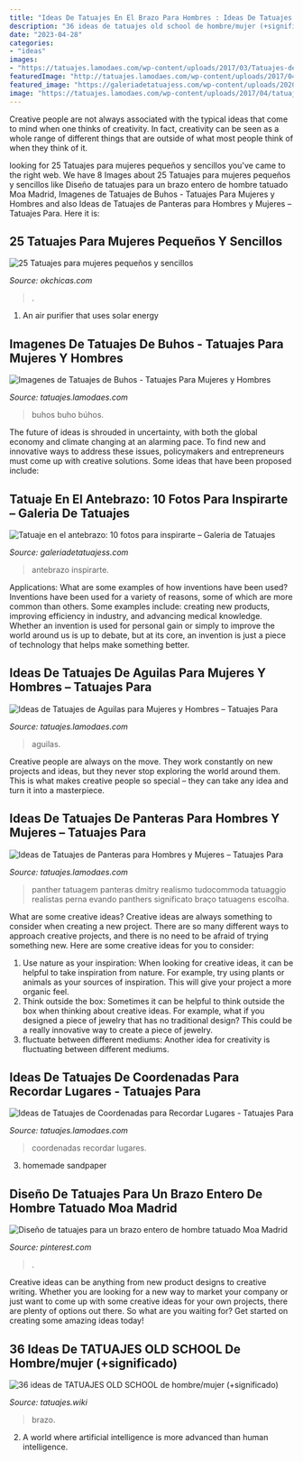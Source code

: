 ```yaml
---
title: "Ideas De Tatuajes En El Brazo Para Hombres : Ideas De Tatuajes De Coordenadas Para Recordar Lugares"
description: "36 ideas de tatuajes old school de hombre/mujer (+significado)"
date: "2023-04-28"
categories:
- "ideas"
images:
- "https://tatuajes.lamodaes.com/wp-content/uploads/2017/03/Tatuajes-de-Panteras-24.jpg"
featuredImage: "http://tatuajes.lamodaes.com/wp-content/uploads/2017/04/Tatuajes-de-coordenadas-20.jpg"
featured_image: "https://galeriadetatuajess.com/wp-content/uploads/2020/08/tatuajes-en-antebrazo-in-7.png"
image: "https://tatuajes.lamodaes.com/wp-content/uploads/2017/04/tatuajes-de-aguilas-13.jpg"
---
```



Creative people are not always associated with the typical ideas that come to mind when one thinks of creativity. In fact, creativity can be seen as a whole range of different things that are outside of what most people think of when they think of it.

	

		
looking for 25 Tatuajes para mujeres pequeños y sencillos you've came to the right web. We have 8 Images about 25 Tatuajes para mujeres pequeños y sencillos like Diseño de tatuajes para un brazo entero de hombre tatuado Moa Madrid, Imagenes de Tatuajes de Buhos - Tatuajes Para Mujeres y Hombres and also Ideas de Tatuajes de Panteras para Hombres y Mujeres – Tatuajes Para. Here it is:
		
    
## 25 Tatuajes Para Mujeres Pequeños Y Sencillos

<img loading=lazy src="https://www.okchicas.com/wp-content/uploads/2015/02/tatuajes-sencillos-para-mujer-13.jpg" onerror="this.onerror=null;this.src='https://tse2.mm.bing.net/th?id=OIP.BrcziuxKTPj4acVw14rcnAHaJ4&amp;pid=15.1';" alt="25 Tatuajes para mujeres pequeños y sencillos">

_Source: okchicas.com_

>. 

	

1. An air purifier that uses solar energy 

    
## Imagenes De Tatuajes De Buhos - Tatuajes Para Mujeres Y Hombres

<img loading=lazy src="http://tatuajes.lamodaes.com/wp-content/uploads/2016/11/tatuaje-de-buho-asimetrico.jpg" onerror="this.onerror=null;this.src='https://tse4.mm.bing.net/th?id=OIP.O0nGPUvXCut7wRU8541j4QHaKY&amp;pid=15.1';" alt="Imagenes de Tatuajes de Buhos - Tatuajes Para Mujeres y Hombres">

_Source: tatuajes.lamodaes.com_

>buhos buho búhos. 

	

The future of ideas is shrouded in uncertainty, with both the global economy and climate changing at an alarming pace. To find new and innovative ways to address these issues, policymakers and entrepreneurs must come up with creative solutions. Some ideas that have been proposed include: 

    
## Tatuaje En El Antebrazo: 10 Fotos Para Inspirarte – Galeria De Tatuajes

<img loading=lazy src="https://galeriadetatuajess.com/wp-content/uploads/2020/08/tatuajes-en-antebrazo-in-7.png" onerror="this.onerror=null;this.src='https://tse2.mm.bing.net/th?id=OIP.VtfMDVHWqt33gtMzr4hC-QHaNu&amp;pid=15.1';" alt="Tatuaje en el antebrazo: 10 fotos para inspirarte – Galeria de Tatuajes">

_Source: galeriadetatuajess.com_

>antebrazo inspirarte. 

	

Applications: What are some examples of how inventions have been used?
Inventions have been used for a variety of reasons, some of which are more common than others. Some examples include: creating new products, improving efficiency in industry, and advancing medical knowledge. Whether an invention is used for personal gain or simply to improve the world around us is up to debate, but at its core, an invention is just a piece of technology that helps make something better.

    
## Ideas De Tatuajes De Aguilas Para Mujeres Y Hombres – Tatuajes Para

<img loading=lazy src="https://tatuajes.lamodaes.com/wp-content/uploads/2017/04/tatuajes-de-aguilas-13.jpg" onerror="this.onerror=null;this.src='https://tse2.mm.bing.net/th?id=OIP.voLWI_l8h4gnvXfNzHGL9QHaLY&amp;pid=15.1';" alt="Ideas de Tatuajes de Aguilas para Mujeres y Hombres – Tatuajes Para">

_Source: tatuajes.lamodaes.com_

>aguilas. 

	

Creative people are always on the move. They work constantly on new projects and ideas, but they never stop exploring the world around them. This is what makes creative people so special – they can take any idea and turn it into a masterpiece.

    
## Ideas De Tatuajes De Panteras Para Hombres Y Mujeres – Tatuajes Para

<img loading=lazy src="https://tatuajes.lamodaes.com/wp-content/uploads/2017/03/Tatuajes-de-Panteras-24.jpg" onerror="this.onerror=null;this.src='https://tse4.mm.bing.net/th?id=OIP.wksrmRoTrpMkkH6jLm5H9QHaMX&amp;pid=15.1';" alt="Ideas de Tatuajes de Panteras para Hombres y Mujeres – Tatuajes Para">

_Source: tatuajes.lamodaes.com_

>panther tatuagem panteras dmitry realismo tudocommoda tatuaggio realistas perna evando panthers significato braço tatuagens escolha. 

	

What are some creative ideas?
Creative ideas are always something to consider when creating a new project. There are so many different ways to approach creative projects, and there is no need to be afraid of trying something new. Here are some creative ideas for you to consider: 
1. Use nature as your inspiration: When looking for creative ideas, it can be helpful to take inspiration from nature. For example, try using plants or animals as your sources of inspiration. This will give your project a more organic feel. 
2. Think outside the box: Sometimes it can be helpful to think outside the box when thinking about creative ideas. For example, what if you designed a piece of jewelry that has no traditional design? This could be a really innovative way to create a piece of jewelry. 
3. fluctuate between different mediums: Another idea for creativity is fluctuating between different mediums.

    
## Ideas De Tatuajes De Coordenadas Para Recordar Lugares - Tatuajes Para

<img loading=lazy src="http://tatuajes.lamodaes.com/wp-content/uploads/2017/04/Tatuajes-de-coordenadas-20.jpg" onerror="this.onerror=null;this.src='https://tse1.mm.bing.net/th?id=OIP.FEHhUXMRXppX_AQ6-hOMBAHaHf&amp;pid=15.1';" alt="Ideas de Tatuajes de Coordenadas para Recordar Lugares - Tatuajes Para">

_Source: tatuajes.lamodaes.com_

>coordenadas recordar lugares. 

	

3. homemade sandpaper

    
## Diseño De Tatuajes Para Un Brazo Entero De Hombre Tatuado Moa Madrid

<img loading=lazy src="https://i.pinimg.com/736x/ea/6c/39/ea6c394c128ab58eb4ee2c9f047a297f.jpg" onerror="this.onerror=null;this.src='https://tse3.mm.bing.net/th?id=OIP.0col3WqYHh20ar0Ibq7LwwHaLH&amp;pid=15.1';" alt="Diseño de tatuajes para un brazo entero de hombre tatuado Moa Madrid">

_Source: pinterest.com_

>. 

	

Creative ideas can be anything from new product designs to creative writing. Whether you are looking for a new way to market your company or just want to come up with some creative ideas for your own projects, there are plenty of options out there. So what are you waiting for? Get started on creating some amazing ideas today!

    
## 36 Ideas De TATUAJES OLD SCHOOL De Hombre/mujer (+significado)

<img loading=lazy src="https://tatuajes.wiki/wp-content/uploads/tatuajes-old-school-en-el-brazo-4-600x610.jpg" onerror="this.onerror=null;this.src='https://tse2.mm.bing.net/th?id=OIP.C7pr5XsnIj0ZnynG1DYGEgHaHh&amp;pid=15.1';" alt="36 ideas de TATUAJES OLD SCHOOL de hombre/mujer (+significado)">

_Source: tatuajes.wiki_

>brazo. 

	

2. A world where artificial intelligence is more advanced than human intelligence. 

